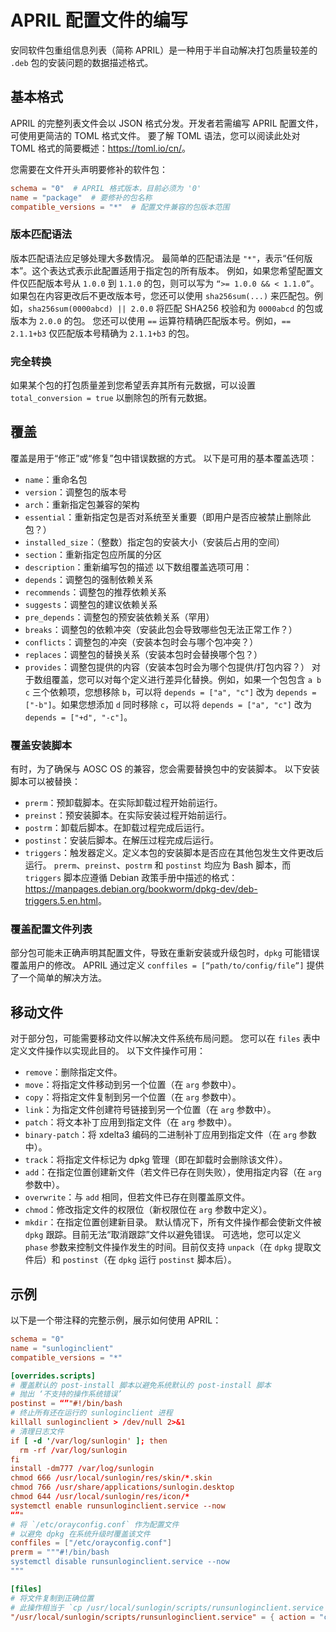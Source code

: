 
# APRIL 配置文件的编写
安同软件包重组信息列表（简称 APRIL）是一种用于半自动解决打包质量较差的 `.deb` 包的安装问题的数据描述格式。

## 基本格式
APRIL 的完整列表文件会以 JSON 格式分发。开发者若需编写 APRIL 配置文件，可使用更简洁的 TOML 格式文件。
要了解 TOML 语法，您可以阅读此处对 TOML 格式的简要概述：<https://toml.io/cn/>。

您需要在文件开头声明要修补的软件包：
```toml
schema = "0"  # APRIL 格式版本，目前必须为 '0'
name = "package"  # 要修补的包名称
compatible_versions = "*"  # 配置文件兼容的包版本范围
```

### 版本匹配语法
版本匹配语法应足够处理大多数情况。
最简单的匹配语法是 `"*"`，表示“任何版本”。这个表达式表示此配置适用于指定包的所有版本。
例如，如果您希望配置文件仅匹配版本号从 `1.0.0` 到 `1.1.0` 的包，则可以写为 `“>= 1.0.0 && < 1.1.0”`。
如果包在内容更改后不更改版本号，您还可以使用 `sha256sum(...)` 来匹配包。例如，`sha256sum(0000abcd) || 2.0.0` 将匹配 SHA256 校验和为 `0000abcd` 的包或版本为 `2.0.0` 的包。
您还可以使用 `==` 运算符精确匹配版本号。例如，`== 2.1.1+b3` 仅匹配版本号精确为 `2.1.1+b3` 的包。

### 完全转换
如果某个包的打包质量差到您希望丢弃其所有元数据，可以设置 `total_conversion = true` 以删除包的所有元数据。

## 覆盖
覆盖是用于“修正”或“修复”包中错误数据的方式。
以下是可用的基本覆盖选项：
- `name`：重命名包
- `version`：调整包的版本号
- `arch`：重新指定包兼容的架构
- `essential`：重新指定包是否对系统至关重要（即用户是否应被禁止删除此包？）
- `installed_size`：（整数）指定包的安装大小（安装后占用的空间）
- `section`：重新指定包应所属的分区
- `description`：重新编写包的描述
以下数组覆盖选项可用：
- `depends`：调整包的强制依赖关系
- `recommends`：调整包的推荐依赖关系
- `suggests`：调整包的建议依赖关系
- `pre_depends`：调整包的预安装依赖关系（罕用）
- `breaks`：调整包的依赖冲突（安装此包会导致哪些包无法正常工作？）
- `conflicts`：调整包的冲突（安装本包时会与哪个包冲突？）
- `replaces`：调整包的替换关系（安装本包时会替换哪个包？）
- `provides`：调整包提供的内容（安装本包时会为哪个包提供/打包内容？）
对于数组覆盖，您可以对每个定义进行差异化替换。例如，如果一个包包含 `a b c` 三个依赖项，您想移除 `b`，可以将 `depends = ["a", "c"]` 改为 `depends = ["-b"]`。如果您想添加 `d` 同时移除 `c`，可以将 `depends = ["a", "c"]` 改为 `depends = ["+d", "-c"]`。

### 覆盖安装脚本
有时，为了确保与 AOSC OS 的兼容，您会需要替换包中的安装脚本。
以下安装脚本可以被替换：
- `prerm`：预卸载脚本。在实际卸载过程开始前运行。
- `preinst`：预安装脚本。在实际安装过程开始前运行。
- `postrm`：卸载后脚本。在卸载过程完成后运行。
- `postinst`：安装后脚本。在解压过程完成后运行。
- `triggers`：触发器定义。定义本包的安装脚本是否应在其他包发生文件更改后运行。
`prerm`、`preinst`、`postrm` 和 `postinst` 均应为 Bash 脚本，而 `triggers` 脚本应遵循 Debian 政策手册中描述的格式：<https://manpages.debian.org/bookworm/dpkg-dev/deb-triggers.5.en.html>。

### 覆盖配置文件列表
部分包可能未正确声明其配置文件，导致在重新安装或升级包时，`dpkg` 可能错误覆盖用户的修改。
APRIL 通过定义 `conffiles = [“path/to/config/file”]` 提供了一个简单的解决方法。

## 移动文件
对于部分包，可能需要移动文件以解决文件系统布局问题。
您可以在 `files` 表中定义文件操作以实现此目的。
以下文件操作可用：
- `remove`：删除指定文件。
- `move`：将指定文件移动到另一个位置（在 `arg` 参数中）。
- `copy`：将指定文件复制到另一个位置（在 `arg` 参数中）。
- `link`：为指定文件创建符号链接到另一个位置（在 `arg` 参数中）。
- `patch`：将文本补丁应用到指定文件（在 `arg` 参数中）。
- `binary-patch`：将 xdelta3 编码的二进制补丁应用到指定文件（在 `arg` 参数中）。
- `track`：将指定文件标记为 dpkg 管理（即在卸载时会删除该文件）。
- `add`：在指定位置创建新文件（若文件已存在则失败），使用指定内容（在 `arg` 参数中）。
- `overwrite`：与 `add` 相同，但若文件已存在则覆盖原文件。
- `chmod`：修改指定文件的权限位（新权限位在 `arg` 参数中定义）。
- `mkdir`：在指定位置创建新目录。
默认情况下，所有文件操作都会使新文件被 `dpkg` 跟踪。目前无法“取消跟踪”文件以避免错误。
可选地，您可以定义 `phase` 参数来控制文件操作发生的时间。目前仅支持 `unpack`（在 `dpkg` 提取文件后）和 `postinst`（在 `dpkg` 运行 `postinst` 脚本后）。

## 示例
以下是一个带注释的完整示例，展示如何使用 APRIL：
```toml
schema = "0"
name = "sunloginclient"
compatible_versions = "*"

[overrides.scripts]
# 覆盖默认的 post-install 脚本以避免系统默认的 post-install 脚本
# 抛出 ‘不支持的操作系统错误’
postinst = “”"#!/bin/bash
# 终止所有还在运行的 sunloginclient 进程
killall sunloginclient > /dev/null 2>&1
# 清理日志文件
if [ -d '/var/log/sunlogin' ]; then
  rm -rf /var/log/sunlogin
fi
install -dm777 /var/log/sunlogin
chmod 666 /usr/local/sunlogin/res/skin/*.skin
chmod 766 /usr/share/applications/sunlogin.desktop
chmod 644 /usr/local/sunlogin/res/icon/*
systemctl enable runsunloginclient.service --now
“”"
# 将 `/etc/orayconfig.conf` 作为配置文件
# 以避免 dpkg 在系统升级时覆盖该文件
conffiles = ["/etc/orayconfig.conf"]
prerm = """#!/bin/bash
systemctl disable runsunloginclient.service --now
"""

[files]
# 将文件复制到正确位置
# 此操作相当于 `cp /usr/local/sunlogin/scripts/runsunloginclient.service /etc/systemd/system/runsunloginclient.service`
"/usr/local/sunlogin/scripts/runsunloginclient.service" = { action = "copy", arg = "/etc/systemd/system/runsunloginclient.service" }
```
